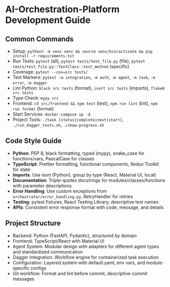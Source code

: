# AI-Orchestration-Platform Development Guide

## Common Commands
- Setup: `python3 -m venv venv && source venv/bin/activate && pip install -r requirements.txt`
- Run Tests: `pytest` (all), `pytest tests/test_file.py` (file), `pytest tests/test_file.py::TestClass::test_method` (specific)
- Coverage: `pytest --cov=src tests/`
- Test Markers: `pytest -m integration`, `-m auth`, `-m agent`, `-m task`, `-m error`, `-m dagger`
- Lint Python: `black src tests` (format), `isort src tests` (imports), `flake8 src tests`
- Type Check: `mypy src`
- Frontend: `cd src/frontend && npm test` (test), `npm run lint` (lint), `npm run format` (format)
- Start Services: `docker-compose up -d`
- Project Tools: `./task [status|complete|next|start]`, `./run_dagger_tests.sh`, `./show-progress.sh`

## Code Style Guide
- **Python**: PEP 8, black formatting, typed (mypy), snake_case for functions/vars, PascalCase for classes
- **TypeScript**: Prettier formatting, functional components, Redux Toolkit for state
- **Imports**: Use isort (Python), group by type (React, Material UI, local)
- **Documentation**: Triple-quotes docstrings for modules/classes/functions with parameter descriptions
- **Error Handling**: Use custom exceptions from `orchestrator/error_handling.py`, RetryHandler for retries
- **Testing**: pytest fixtures, React Testing Library, descriptive test names
- **APIs**: Consistent error response format with code, message, and details

## Project Structure
- Backend: Python (FastAPI, Pydantic), structured by domain
- Frontend: TypeScript/React with Material UI
- Agent System: Modular design with adapters for different agent types and standardized communication
- Dagger Integration: Workflow engine for containerized task execution
- Configuration: Layered system with default.yaml, env vars, and module-specific configs
- Git workflow: Format and lint before commit, descriptive commit messages